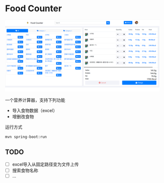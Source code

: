 # Food Counter

![img.png](img.png)

一个营养计算器，支持下列功能
- 导入食物数据（excel）
- 增删改食物

运行方式
```
mvn spring-boot:run
```

## TODO

- [ ] excel导入从固定路径变为文件上传
- [ ] 搜索食物名称
- [ ] ...